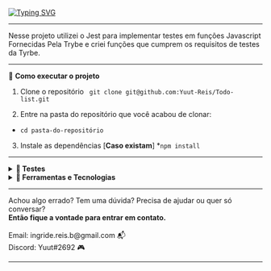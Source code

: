 [![Typing SVG](https://readme-typing-svg.herokuapp.com/?color=e71d36&size=25&center=true&vCenter=true&width=1000&lines=Testes+unitarios+Jest)](https://git.io/typing-svg)

<hr>
Nesse projeto utilizei o Jest para implementar testes em funções Javascript Fornecidas Pela Trybe e criei funções que cumprem os requisitos de testes da Tyrbe.

<hr>
   🚀 <strong>Como executar o projeto</strong>

  1. Clone o repositório ` git clone git@github.com:Yuut-Reis/Todo-list.git`

  2. Entre na pasta do repositório que você acabou de clonar:
  * `cd pasta-do-repositório`

  3. Instale as dependências [**Caso existam**]
  *`npm install`
<hr>
<details>
  <summary><strong>🧪 Testes </strong></summary><br />
   O objetivo é garantir que a aplicação possui as funcionalidades planejadas e que as mesmas foram implementadas conforme o esperado.
  <br>
  <br>
  <strong>Por que isso é importante?</strong>
  <br>
  1. Detectar problemas de design da aplicação
  <br>
  2. Manter o sistema estável.
  <br>
  3. Tornar o trabalho colaborativo mais seguro!
</details>

<details>
 <summary><strong>🔨 Ferramentas e Tecnologias </strong></summary><br />
</details>
<hr>
Achou algo errado? Tem uma dúvida? Precisa de ajudar ou quer só conversar?
<br>
<strong>Então fique a vontade para entrar em contato.</strong>
<br>
<br>
Email: ingride.reis.b@gmail.com 📬
<br>
Discord: Yuut#2692 🎮
<br>
<hr>
